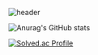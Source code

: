 ![header](https://capsule-render.vercel.app/api?type=waving&color=gradient&height=200&text=DDAMDOO&fontAlign=70&fontAlignY=40&animation=twinkling)

![Anurag's GitHub stats](https://github-readme-stats.vercel.app/api?username=DDAMDOO&&show_icons=true&theme=dracula&hide=prs,issues,contribs)

[![Solved.ac Profile](http://mazassumnida.wtf/api/v2/generate_badge?boj=ddamdoo)](https://solved.ac/ddamdoo/)
